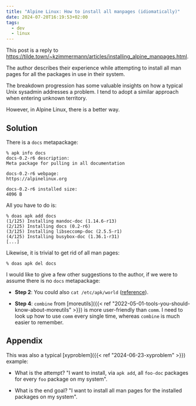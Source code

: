 ```yaml
---
title: "Alpine Linux: How to install all manpages (idiomatically)"
date: 2024-07-20T16:19:53+02:00
tags:
  - dev
  - linux
---
```


This post is a reply to
https://tilde.town/~kzimmermann/articles/installing_alpine_manpages.html.

The author describes their experience while attempting to install all man pages
for all the packages in use in their system.

The breakdown progression has some valuable insights on how a typical Unix
sysadmin addresses a problem. I tend to adopt a similar approach when entering
unknown territory.

However, in Alpine Linux, there is a better way.


## Solution

There is a `docs` metapackage:

```shell
% apk info docs
docs-0.2-r6 description:
Meta package for pulling in all documentation

docs-0.2-r6 webpage:
https://alpinelinux.org

docs-0.2-r6 installed size:
4096 B
```

All you have to do is:

```shell
% doas apk add docs
(1/125) Installing mandoc-doc (1.14.6-r13)
(2/125) Installing docs (0.2-r6)
(3/125) Installing libseccomp-doc (2.5.5-r1)
(4/125) Installing busybox-doc (1.36.1-r31)
[...]
```

Likewise, it is trivial to get rid of all man pages:

```shell
% doas apk del docs
```

I would like to give a few other suggestions to the author, if we were to assume
there is no `docs` metapackage:

- **Step 2**: You could also `cat /etc/apk/world`
  ([reference](https://serverfault.com/questions/1032488/alpine-linux-apk-list-out-directly-installed-packages-by-apk-add)).

- **Step 4**: `combine` from [moreutils]({{< ref
  "2022-05-01-tools-you-should-know-about-moreutils" >}}) is more
  user-friendly than `comm`. I need to look up how to use `comm` every single
  time, whereas `combine` is much easier to remember.

## Appendix

This was also a typical [xyproblem]({{< ref "2024-06-23-xyproblem" >}}) example:

- What is the attempt? "I want to install, via `apk add`, all `foo-doc` packages
  for every `foo` package on my system".

- What is the end goal? "I want to install all man pages for the installed
  packages on my system".


